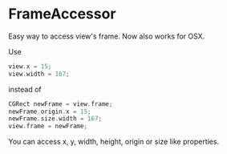# FrameAccessor

Easy way to access view's frame. Now also works for OSX.

Use

```cpp
view.x = 15;
view.width = 167;
```

instead of

```cpp
CGRect newFrame = view.frame;
newFrame.origin.x = 15;
newFrame.size.width = 167;
view.frame = newFrame;
```

You can access x, y, width, height, origin or size like properties.

